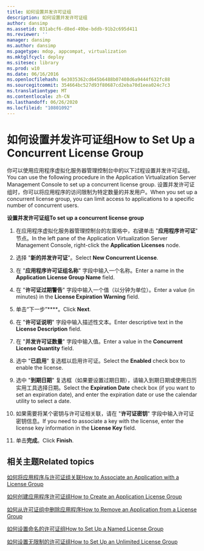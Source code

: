 ```yaml
---
title: 如何设置并发许可证组
description: 如何设置并发许可证组
author: dansimp
ms.assetid: 031abcf6-d8ed-49be-bddb-91b2c695d411
ms.reviewer: ''
manager: dansimp
ms.author: dansimp
ms.pagetype: mdop, appcompat, virtualization
ms.mktglfcycl: deploy
ms.sitesec: library
ms.prod: w10
ms.date: 06/16/2016
ms.openlocfilehash: 6e3035362cd645b6488b07408d6a9444f632fc88
ms.sourcegitcommit: 354664bc527d93f80687cd2eba70d1eea024c7c3
ms.translationtype: MT
ms.contentlocale: zh-CN
ms.lasthandoff: 06/26/2020
ms.locfileid: "10801092"
---
```

# <span data-ttu-id="da683-103">如何设置并发许可证组</span><span class="sxs-lookup"><span data-stu-id="da683-103">How to Set Up a Concurrent License Group</span></span>


<span data-ttu-id="da683-104">你可以使用应用程序虚拟化服务器管理控制台中的以下过程设置并发许可证组。</span><span class="sxs-lookup"><span data-stu-id="da683-104">You can use the following procedure in the Application Virtualization Server Management Console to set up a concurrent license group.</span></span> <span data-ttu-id="da683-105">设置并发许可证组时，你可以将应用程序的访问限制为特定数量的并发用户。</span><span class="sxs-lookup"><span data-stu-id="da683-105">When you set up a concurrent license group, you can limit access to applications to a specific number of concurrent users.</span></span>

**<span data-ttu-id="da683-106">设置并发许可证组</span><span class="sxs-lookup"><span data-stu-id="da683-106">To set up a concurrent license group</span></span>**

1.  <span data-ttu-id="da683-107">在应用程序虚拟化服务器管理控制台的左窗格中，右键单击 "**应用程序许可证**" 节点。</span><span class="sxs-lookup"><span data-stu-id="da683-107">In the left pane of the Application Virtualization Server Management Console, right-click the **Application Licenses** node.</span></span>

2.  <span data-ttu-id="da683-108">选择 "**新的并发许可证**"。</span><span class="sxs-lookup"><span data-stu-id="da683-108">Select **New Concurrent License**.</span></span>

3.  <span data-ttu-id="da683-109">在 "**应用程序许可证组名称**" 字段中输入一个名称。</span><span class="sxs-lookup"><span data-stu-id="da683-109">Enter a name in the **Application License Group Name** field.</span></span>

4.  <span data-ttu-id="da683-110">在 "**许可证过期警告**" 字段中输入一个值（以分钟为单位）。</span><span class="sxs-lookup"><span data-stu-id="da683-110">Enter a value (in minutes) in the **License Expiration Warning** field.</span></span>

5.  <span data-ttu-id="da683-111">单击“下一步”\*\*\*\*。</span><span class="sxs-lookup"><span data-stu-id="da683-111">Click **Next**.</span></span>

6.  <span data-ttu-id="da683-112">在 "**许可证说明**" 字段中输入描述性文本。</span><span class="sxs-lookup"><span data-stu-id="da683-112">Enter descriptive text in the **License Description** field.</span></span>

7.  <span data-ttu-id="da683-113">在 "**并发许可证数量**" 字段中输入值。</span><span class="sxs-lookup"><span data-stu-id="da683-113">Enter a value in the **Concurrent License Quantity** field.</span></span>

8.  <span data-ttu-id="da683-114">选中 "**已启用**" 复选框以启用许可证。</span><span class="sxs-lookup"><span data-stu-id="da683-114">Select the **Enabled** check box to enable the license.</span></span>

9.  <span data-ttu-id="da683-115">选中 "**到期日期**" 复选框（如果要设置过期日期），请输入到期日期或使用日历实用工具选择日期。</span><span class="sxs-lookup"><span data-stu-id="da683-115">Select the **Expiration Date** check box (if you want to set an expiration date), and enter the expiration date or use the calendar utility to select a date.</span></span>

10. <span data-ttu-id="da683-116">如果需要将某个密钥与许可证相关联，请在 "**许可证密钥**" 字段中输入许可证密钥信息。</span><span class="sxs-lookup"><span data-stu-id="da683-116">If you need to associate a key with the license, enter the license key information in the **License Key** field.</span></span>

11. <span data-ttu-id="da683-117">单击**完成**。</span><span class="sxs-lookup"><span data-stu-id="da683-117">Click **Finish**.</span></span>

## <span data-ttu-id="da683-118">相关主题</span><span class="sxs-lookup"><span data-stu-id="da683-118">Related topics</span></span>


[<span data-ttu-id="da683-119">如何将应用程序与许可证组关联</span><span class="sxs-lookup"><span data-stu-id="da683-119">How to Associate an Application with a License Group</span></span>](how-to-associate-an-application-with-a-license-group.md)

[<span data-ttu-id="da683-120">如何创建应用程序许可证组</span><span class="sxs-lookup"><span data-stu-id="da683-120">How to Create an Application License Group</span></span>](how-to-create-an-application-license-group.md)

[<span data-ttu-id="da683-121">如何从许可证组中删除应用程序</span><span class="sxs-lookup"><span data-stu-id="da683-121">How to Remove an Application from a License Group</span></span>](how-to-remove-an-application-from-a-license-group.md)

[<span data-ttu-id="da683-122">如何设置命名的许可证组</span><span class="sxs-lookup"><span data-stu-id="da683-122">How to Set Up a Named License Group</span></span>](how-to-set-up-a-named-license-group.md)

[<span data-ttu-id="da683-123">如何设置无限制的许可证组</span><span class="sxs-lookup"><span data-stu-id="da683-123">How to Set Up an Unlimited License Group</span></span>](how-to-set-up-an-unlimited-license-group.md)

 

 





